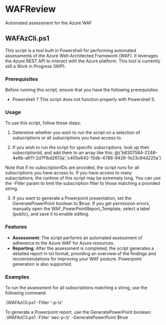 # WAFReview
Automated assessment for the Azure WAF

## WAFAzCli.ps1

This script is a tool built in Powershell for performing automated assessments of the Azure Well-Architected Framework (WAF). It leverages the Azure REST API to interact with the Azure platform.
This tool is currently still a Work in Progress (WIP).

### Prerequisites

Before running this script, ensure that you have the following prerequisites:

- Powershell 7
  This script does not function properly with Powershell 5.

### Usage

To use this script, follow these steps:

1. Determine whether you wish to run the script on a selection of subscriptions or all subscriptions you have access to.

2. If you wish to run the script for specific subscriptions, look up their subscriptionId, and add them to an array like this:
@('b6307584-2248-4e8b-a911-2d7f1bd2613a','c405e642-15db-4786-9426-1e23c84d225a')

Note that if no subscriptionIDs are provided, the script runs for all subscriptions you have access to.
If you have access to many subscriptions, the runtime of this script may be extremely long.
You can use the -Filter param to limit the subscription filter to those matching a provided string.

3. If you want to generate a Powerpoint presentation, set the GeneratePowerPoint boolean to $true.
If you get permission errors, manually open the WAF_PowerPointReport_Template, select a label (public), and save it to enable editing.

### Features

- **Assessment**: The script performs an automated assessment of adherence to the Azure WAF for Azure resources.
- **Reporting**: After the assessment is completed, the script generates a detailed report in txt format, providing an overview of the findings and recommendations for improving your WAF posture. Powerpoint generation is also supported.

### Examples

To run the assessment for all subscriptions matching a string, use the following command:

  .\WAFAzCli.ps1 -Filter '-p-lz'

To generate a Powerpoint report, use the GeneratePowerPoint boolean:
  .\WAFAzCli.ps1 -Filter 'aec-p-lz' -GeneratePowerPoint $true